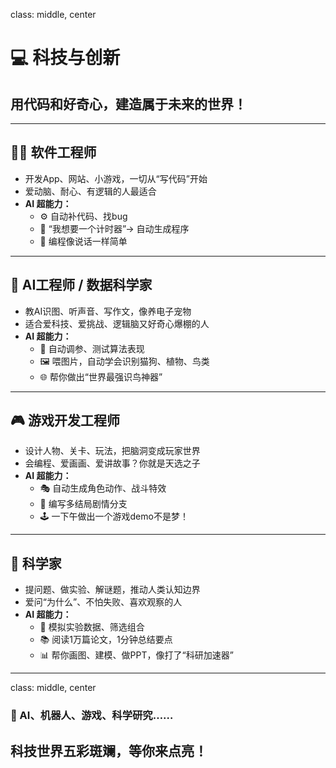 class: middle, center

# 💻 科技与创新

## 用代码和好奇心，建造属于未来的世界！

---

## 👨‍💻 软件工程师

* 开发App、网站、小游戏，一切从“写代码”开始
* 爱动脑、耐心、有逻辑的人最适合
* **AI 超能力：**
  * ⚙️ 自动补代码、找bug
  * 💬 “我想要一个计时器”→ 自动生成程序
  * 🧠 编程像说话一样简单

---

## 🤖 AI工程师 / 数据科学家

* 教AI识图、听声音、写作文，像养电子宠物
* 适合爱科技、爱挑战、逻辑脑又好奇心爆棚的人
* **AI 超能力：**
  * 🧪 自动调参、测试算法表现
  * 🖼️ 喂图片，自动学会识别猫狗、植物、鸟类
  * 🌐 帮你做出“世界最强识鸟神器”

---

## 🎮 游戏开发工程师

* 设计人物、关卡、玩法，把脑洞变成玩家世界
* 会编程、爱画画、爱讲故事？你就是天选之子
* **AI 超能力：**
  * 🎭 自动生成角色动作、战斗特效
  * 🧩 编写多结局剧情分支
  * 🕹️ 一下午做出一个游戏demo不是梦！

---

## 🔬 科学家

* 提问题、做实验、解谜题，推动人类认知边界
* 爱问“为什么”、不怕失败、喜欢观察的人
* **AI 超能力：**
  * 🧬 模拟实验数据、筛选组合
  * 📚 阅读1万篇论文，1分钟总结要点
  * 📊 帮你画图、建模、做PPT，像打了“科研加速器”

---

class: middle, center

###  🚀 AI、机器人、游戏、科学研究……

## 科技世界五彩斑斓，等你来点亮！

